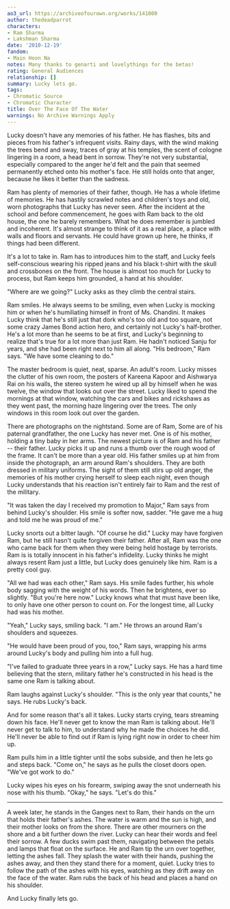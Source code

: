 ```yaml
---
ao3_url: https://archiveofourown.org/works/141000
author: thedeadparrot
characters:
- Ram Sharma
- Lakshman Sharma
date: '2010-12-19'
fandom:
- Main Hoon Na
notes: Many thanks to genarti and lovelythings for the betas!
rating: General Audiences
relationship: []
summary: Lucky lets go.
tags:
- Chromatic Source
- Chromatic Character
title: Over The Face Of The Water
warnings: No Archive Warnings Apply
---
```


Lucky doesn't have any memories of his father. He has flashes, bits and pieces from his father's infrequent visits. Rainy days, with the wind making the trees bend and sway, traces of gray at his temples, the scent of cologne lingering in a room, a head bent in sorrow. They're not very substantial, especially compared to the anger he'd felt and the pain that seemed permanently etched onto his mother's face. He still holds onto that anger, because he likes it better than the sadness.

Ram has plenty of memories of their father, though. He has a whole lifetime of memories. He has hastily scrawled notes and children's toys and old, worn photographs that Lucky has never seen. After the incident at the school and before commencement, he goes with Ram back to the old house, the one he barely remembers. What he does remember is jumbled and incoherent. It's almost strange to think of it as a real place, a place with walls and floors and servants. He could have grown up here, he thinks, if things had been different.

It's a lot to take in. Ram has to introduces him to the staff, and Lucky feels self\-conscious wearing his ripped jeans and his black t\-shirt with the skull and crossbones on the front. The house is almost too much for Lucky to process, but Ram keeps him grounded, a hand at his shoulder.

"Where are we going?" Lucky asks as they climb the central stairs.

Ram smiles. He always seems to be smiling, even when Lucky is mocking him or when he's humiliating himself in front of Ms. Chandini. It makes Lucky think that he's still just that dork who's too old and too square, not some crazy James Bond action hero, and certainly not Lucky's half\-brother. He's a lot more than he seems to be at first, and Lucky's beginning to realize that's true for a lot more than just Ram. He hadn't noticed Sanju for years, and she had been right next to him all along. "His bedroom," Ram says. "We have some cleaning to do."

The master bedroom is quiet, neat, sparse. An adult's room. Lucky misses the clutter of his own room, the posters of Kareena Kapoor and Aishwarya Rai on his walls, the stereo system he wired up all by himself when he was twelve, the window that looks out over the street. Lucky liked to spend the mornings at that window, watching the cars and bikes and rickshaws as they went past, the morning haze lingering over the trees. The only windows in this room look out over the garden.

There are photographs on the nightstand. Some are of Ram, Some are of his paternal grandfather, the one Lucky has never met. One is of his mother, holding a tiny baby in her arms. The newest picture is of Ram and his father \-\- their father. Lucky picks it up and runs a thumb over the rough wood of the frame. It can't be more than a year old. His father smiles up at him from inside the photograph, an arm around Ram's shoulders. They are both dressed in military uniforms. The sight of them still stirs up old anger, the memories of his mother crying herself to sleep each night, even though Lucky understands that his reaction isn't entirely fair to Ram and the rest of the military.

"It was taken the day I received my promotion to Major," Ram says from behind Lucky's shoulder. His smile is softer now, sadder. "He gave me a hug and told me he was proud of me."

Lucky snorts out a bitter laugh. "Of course he did." Lucky may have forgiven Ram, but he still hasn't quite forgiven their father. After all, Ram was the one who came back for them when they were being held hostage by terrorists. Ram is is totally innocent in his father's infidelity. Lucky thinks he might always resent Ram just a little, but Lucky does genuinely like him. Ram is a pretty cool guy.

"All we had was each other," Ram says. His smile fades further, his whole body sagging with the weight of his words. Then he brightens, ever so slightly. "But you're here now." Lucky knows what that must have been like, to only have one other person to count on. For the longest time, all Lucky had was his mother.

"Yeah," Lucky says, smiling back. "I am." He throws an around Ram's shoulders and squeezes.

"He would have been proud of you, too," Ram says, wrapping his arms around Lucky's body and pulling him into a full hug.

"I've failed to graduate three years in a row," Lucky says. He has a hard time believing that the stern, military father he's constructed in his head is the same one Ram is talking about.

Ram laughs against Lucky's shoulder. "This is the only year that counts," he says. He rubs Lucky's back.

And for some reason that's all it takes. Lucky starts crying, tears streaming down his face. He'll never get to know the man Ram is talking about. He'll never get to talk to him, to understand why he made the choices he did. He'll never be able to find out if Ram is lying right now in order to cheer him up.

Ram pulls him in a little tighter until the sobs subside, and then he lets go and steps back. "Come on," he says as he pulls the closet doors open. "We've got work to do."

Lucky wipes his eyes on his forearm, swiping away the snot underneath his nose with his thumb. "Okay," he says. "Let's do this."



---

A week later, he stands in the Ganges next to Ram, their hands on the urn that holds their father's ashes. The water is warm and the sun is high, and their mother looks on from the shore. There are other mourners on the shore and a bit further down the river. Lucky can hear their words and feel their sorrow. A few ducks swim past them, navigating between the petals and lamps that float on the surface. He and Ram tip the urn over together, letting the ashes fall. They splash the water with their hands, pushing the ashes away, and then they stand there for a moment, quiet. Lucky tries to follow the path of the ashes with his eyes, watching as they drift away on the face of the water. Ram rubs the back of his head and places a hand on his shoulder.

And Lucky finally lets go.